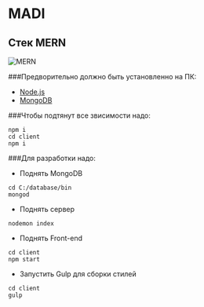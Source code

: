 # MADI
Стек MERN
------------------
![MERN](https://miro.medium.com/max/2800/0*QrGJeWvArCjF2BuV.jpg)

###Предворительно должно быть установленно на ПК:
- [Node.js](https://nodejs.org/en/)
- [MongoDB](https://www.mongodb.com/)

###Чтобы подтянут все звисимости надо:
```
npm i
cd client
npm i
```

###Для разработки надо:
- Поднять MongoDB
```
cd C:/database/bin
mongod
```

- Поднять сервер
```
nodemon index
```

- Поднять Front-end
```
cd client
npm start
```

- Запустить Gulp для сборки стилей
```
cd client
gulp
```
